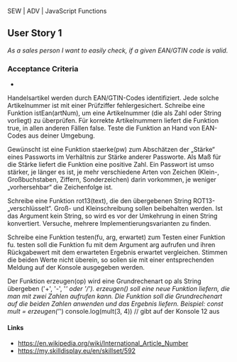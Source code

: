 SEW | ADV | JavaScript Functions

## User Story 1
*As a sales person I want to easily check, if a given EAN/GTIN code is valid.*

### Acceptance Criteria
- 

Handelsartikel werden durch EAN/GTIN-Codes identifiziert. Jede solche Artikelnummer ist mit einer Prüfziffer fehlergesichert. 
Schreibe eine Funktion istEan(artNum), um eine Artikelnummer (die als Zahl oder String vorliegt) zu überprüfen. Für korrekte Artikelnummern liefert die Funktion true, in allen anderen Fällen false. 
Teste die Funktion an Hand von EAN-Codes aus deiner Umgebung.


Gewünscht ist eine Funktion staerke(pw) zum Abschätzen der „Stärke“ eines Passworts im Verhältnis zur Stärke anderer Passworte. Als Maß für die Stärke liefert die Funktion eine positive Zahl. 
Ein Passwort ist umso stärker,
je länger es ist,
je mehr verschiedene Arten von Zeichen (Klein-, Großbuchstaben, Ziffern, Sonderzeichen) darin vorkommen,
je weniger „vorhersehbar“ die Zeichenfolge ist.


Schreibe eine Funktion rot13(text), die den übergebenen String ROT13-„verschlüsselt“. Groß- und Kleinschreibung sollen beibehalten werden.
Ist das Argument kein String, so wird es vor der Umkehrung in einen String konvertiert.
Versuche, mehrere Implementierungsvarianten zu finden.


Schreibe eine Funktion testen(fu, arg, erwartet) zum Testen einer Funktion fu. 
testen soll die Funktion fu mit dem Argument arg aufrufen und ihren Rückgabewert mit dem erwarteten Ergebnis erwartet vergleichen. Stimmen die beiden Werte nicht überein, so sollen sie mit einer entsprechenden Meldung auf der Konsole ausgegeben werden.


Der Funktion erzeugen(op) wird eine Grundrechenart op als String übergeben ('+', '-', '*' oder '/'). 
erzeugen() soll eine neue Funktion liefern, die man mit zwei Zahlen aufrufen kann. Die Funktion soll die Grundrechenart auf die beiden Zahlen anwenden und das Ergebnis liefern. 
Beispiel:
    const mult = erzeugen('*')
    console.log(mult(3, 4))   // gibt auf der Konsole 12 aus
    
    
#### Links
- https://en.wikipedia.org/wiki/International_Article_Number
- https://my.skilldisplay.eu/en/skillset/592
